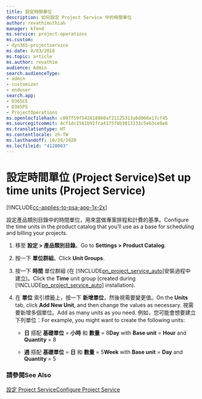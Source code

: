 ```yaml
---
title: 設定時間單位
description: 如何設定 Project Service 中的時間單位
author: revathimuthiah
manager: kfend
ms.service: project-operations
ms.custom:
- dyn365-projectservice
ms.date: 8/03/2018
ms.topic: article
ms.author: revathim
audience: Admin
search.audienceType:
- admin
- customizer
- enduser
search.app:
- D365CE
- D365PS
- ProjectOperations
ms.openlocfilehash: c007f59f542618860af21125313abd066e17cf45
ms.sourcegitcommit: 4cf1dc1561b92fca4175f0b3813133c5e63ce8e6
ms.translationtype: HT
ms.contentlocale: zh-TW
ms.lasthandoff: 10/28/2020
ms.locfileid: "4120083"
---
```

# <a name="set-up-time-units-project-service"></a><span data-ttu-id="6448f-103">設定時間單位 (Project Service)</span><span class="sxs-lookup"><span data-stu-id="6448f-103">Set up time units (Project Service)</span></span>

[!INCLUDE[cc-applies-to-psa-app-1x-2x](../includes/cc-applies-to-psa-app-1x-2x.md)]

<span data-ttu-id="6448f-104">設定產品類別目錄中的時間單位，用來當做專案排程和計費的基準。</span><span class="sxs-lookup"><span data-stu-id="6448f-104">Configure the time units in the product catalog that you’ll use as a base for scheduling and billing your projects.</span></span>  
  
1. <span data-ttu-id="6448f-105">移至 **設定 > 產品類別目錄**。</span><span class="sxs-lookup"><span data-stu-id="6448f-105">Go to **Settings > Product Catalog**.</span></span>  
  
2. <span data-ttu-id="6448f-106">按一下 **單位群組**。</span><span class="sxs-lookup"><span data-stu-id="6448f-106">Click **Unit Groups**.</span></span>  
  
3. <span data-ttu-id="6448f-107">按一下 **時間** 單位群組 (在 [!INCLUDE[pn_project_service_auto](../includes/pn-project-service-auto.md)]安裝過程中建立)。</span><span class="sxs-lookup"><span data-stu-id="6448f-107">Click the **Time** unit group (created during [!INCLUDE[pn_project_service_auto](../includes/pn-project-service-auto.md)] installation).</span></span>  
  
4. <span data-ttu-id="6448f-108">在 **單位** 索引標籤上，按一下 **新增單位**，然後視需要變更值。</span><span class="sxs-lookup"><span data-stu-id="6448f-108">On the **Units** tab, click **Add New Unit**, and then change the values as necessary.</span></span> <span data-ttu-id="6448f-109">視需要新增多個單位。</span><span class="sxs-lookup"><span data-stu-id="6448f-109">Add as many units as you need.</span></span> <span data-ttu-id="6448f-110">例如，您可能會想要建立下列單位：</span><span class="sxs-lookup"><span data-stu-id="6448f-110">For example, you might want to create the following units:</span></span>  
  
   - <span data-ttu-id="6448f-111">**日** 搭配 **基礎單位** = **小時** 和 **數量** = 8</span><span class="sxs-lookup"><span data-stu-id="6448f-111">**Day** with **Base unit** = **Hour** and **Quantity** = 8</span></span>  
  
   - <span data-ttu-id="6448f-112">**週** 搭配 **基礎單位** = **日** 和 **數量** = 5</span><span class="sxs-lookup"><span data-stu-id="6448f-112">**Week** with **Base unit** = **Day** and **Quantity** = 5</span></span>  
  
### <a name="see-also"></a><span data-ttu-id="6448f-113">請參閱</span><span class="sxs-lookup"><span data-stu-id="6448f-113">See Also</span></span>  
 [<span data-ttu-id="6448f-114">設定 Project Service</span><span class="sxs-lookup"><span data-stu-id="6448f-114">Configure Project Service</span></span>](../psa/configure.md)
